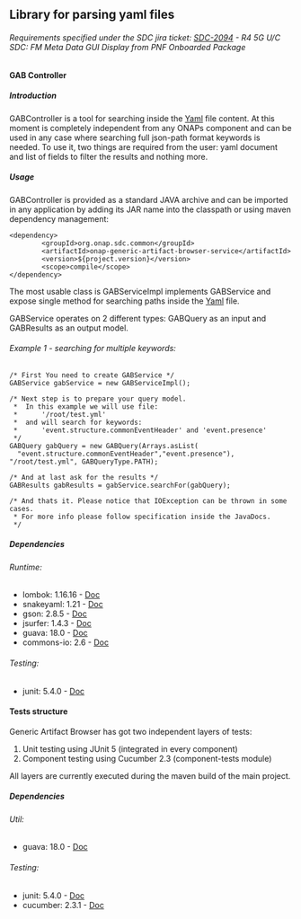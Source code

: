 ## Library for parsing yaml files

###### Requirements specified under the SDC jira ticket: [SDC-2094](https://jira.onap.org/browse/SDC-2094) - R4 5G U/C SDC: FM Meta Data GUI Display from PNF Onboarded Package

#### GAB Controller

##### Introduction
GABController is a tool for searching inside the [Yaml](https://yaml.org/) file content. At this moment is completely independent from any ONAPs component and can be used in any case where searching full json-path format keywords is needed. To use it, two things are required from the user: yaml document and list of fields to filter the results and nothing more. 

##### Usage
GABController is provided as a standard JAVA archive and can be imported in any application by adding its JAR name into the classpath or using maven dependency management:
```
<dependency>
        <groupId>org.onap.sdc.common</groupId>
        <artifactId>onap-generic-artifact-browser-service</artifactId>
        <version>${project.version}</version>
        <scope>compile</scope>
</dependency>
```
The most usable class is GABServiceImpl implements GABService and expose single method for searching paths inside the [Yaml](https://yaml.org/) file.

GABService operates on 2 different types: GABQuery as an input and GABResults as an output model.
###### Example 1 - searching for multiple keywords:
```
/* First You need to create GABService */
GABService gabService = new GABServiceImpl();

/* Next step is to prepare your query model.
 *  In this example we will use file: 
 *      '/root/test.yml' 
 *  and will search for keywords: 
 *      'event.structure.commonEventHeader' and 'event.presence' 
 */
GABQuery gabQuery = new GABQuery(Arrays.asList(
  "event.structure.commonEventHeader","event.presence"), "/root/test.yml", GABQueryType.PATH);    

/* And at last ask for the results */
GABResults gabResults = gabService.searchFor(gabQuery); 

/* And thats it. Please notice that IOException can be thrown in some cases.
 * For more info please follow specification inside the JavaDocs. 
 */    
``` 

##### Dependencies

###### Runtime:
- lombok: 1.16.16 - [Doc](https://projectlombok.org/features/all)
- snakeyaml: 1.21 - [Doc](https://bitbucket.org/asomov/snakeyaml)
- gson: 2.8.5 - [Doc](https://github.com/google/gson)
- jsurfer: 1.4.3 - [Doc](https://github.com/jsurfer/JsonSurfer)
- guava: 18.0 - [Doc](https://github.com/google/guava/wiki/Release18)
- commons-io: 2.6 - [Doc](https://commons.apache.org/proper/commons-io/)

###### Testing:    
- junit: 5.4.0 - [Doc](https://junit.org/junit5/docs/current/api/)

#### Tests structure
Generic Artifact Browser has got two independent layers of tests:
1. Unit testing using JUnit 5 (integrated in every component)
2. Component testing using Cucumber 2.3 (component-tests module) 

All layers are currently executed during the maven build of the main project.

##### Dependencies

###### Util:
- guava: 18.0 - [Doc](https://github.com/google/guava/wiki/Release18)

###### Testing:    
- junit: 5.4.0 - [Doc](https://junit.org/junit5/docs/current/api/)
- cucumber: 2.3.1 - [Doc](https://docs.cucumber.io/)